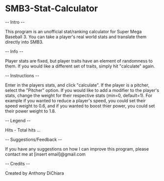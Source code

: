 # SMB3-Stat-Calculator
-- Intro --

This program is an unofficial stat/ranking calculator for Super Mega Baseball 3.
You can take a player's real world stats and translate them directly into SMB3.

-- Info --

Player stats are fixed, but player traits have an element of randomness to them.
If you would like a different set of traits, simply hit "calculate" again.

-- Instructions --

Enter in the players stats, and click "calculate". If the player is a pitcher, select the
"Pitcher" option. If you would like to add a modifier to the player's stats, change the
weight for their respective stats (min=0, default=1). For example if you wanted to reduce
a player's speed, you could set their speed weight to 0.6, and if you wanted to boost thier
power, you could set their power weight to 1.8.

-- Legend --

Hits - Total hits
...

-- Suggestions/Feedback --

If you have any suggestions on how I can improve this program,
please contact me at [insert email]@gmail.com

-- Credits --

Created by Anthony DiChiara
